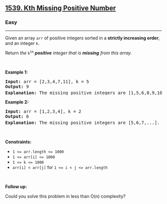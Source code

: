 <h2><a href="https://leetcode.com/problems/kth-missing-positive-number/">1539. Kth Missing Positive Number</a></h2><h3>Easy</h3><hr><div data-immersive-translate-walked="102cc0b1-5a3e-44e8-aee9-6b55858df437"><p data-immersive-translate-walked="102cc0b1-5a3e-44e8-aee9-6b55858df437" data-immersive-translate-paragraph="1">Given an array <code data-immersive-translate-walked="102cc0b1-5a3e-44e8-aee9-6b55858df437">arr</code> of positive integers sorted in a <strong data-immersive-translate-walked="102cc0b1-5a3e-44e8-aee9-6b55858df437">strictly increasing order</strong>, and an integer <code data-immersive-translate-walked="102cc0b1-5a3e-44e8-aee9-6b55858df437">k</code>.</p>

<p data-immersive-translate-walked="102cc0b1-5a3e-44e8-aee9-6b55858df437" data-immersive-translate-paragraph="1">Return <em data-immersive-translate-walked="102cc0b1-5a3e-44e8-aee9-6b55858df437">the</em> <code data-immersive-translate-walked="102cc0b1-5a3e-44e8-aee9-6b55858df437">k<sup>th</sup></code> <em data-immersive-translate-walked="102cc0b1-5a3e-44e8-aee9-6b55858df437"><strong data-immersive-translate-walked="102cc0b1-5a3e-44e8-aee9-6b55858df437">positive</strong> integer that is <strong data-immersive-translate-walked="102cc0b1-5a3e-44e8-aee9-6b55858df437">missing</strong> from this array.</em></p>

<p data-immersive-translate-walked="102cc0b1-5a3e-44e8-aee9-6b55858df437">&nbsp;</p>
<p data-immersive-translate-walked="102cc0b1-5a3e-44e8-aee9-6b55858df437"><strong class="example" data-immersive-translate-walked="102cc0b1-5a3e-44e8-aee9-6b55858df437" data-immersive-translate-paragraph="1">Example 1:</strong></p>

<pre><strong>Input:</strong> arr = [2,3,4,7,11], k = 5
<strong>Output:</strong> 9
<strong>Explanation: </strong>The missing positive integers are [1,5,6,8,9,10,12,13,...]. The 5<sup>th</sup>&nbsp;missing positive integer is 9.
</pre>

<p data-immersive-translate-walked="102cc0b1-5a3e-44e8-aee9-6b55858df437"><strong class="example" data-immersive-translate-walked="102cc0b1-5a3e-44e8-aee9-6b55858df437" data-immersive-translate-paragraph="1">Example 2:</strong></p>

<pre><strong>Input:</strong> arr = [1,2,3,4], k = 2
<strong>Output:</strong> 6
<strong>Explanation: </strong>The missing positive integers are [5,6,7,...]. The 2<sup>nd</sup> missing positive integer is 6.
</pre>

<p data-immersive-translate-walked="102cc0b1-5a3e-44e8-aee9-6b55858df437">&nbsp;</p>
<p data-immersive-translate-walked="102cc0b1-5a3e-44e8-aee9-6b55858df437"><strong data-immersive-translate-walked="102cc0b1-5a3e-44e8-aee9-6b55858df437" data-immersive-translate-paragraph="1">Constraints:</strong></p>

<ul data-immersive-translate-walked="102cc0b1-5a3e-44e8-aee9-6b55858df437">
	<li data-immersive-translate-walked="102cc0b1-5a3e-44e8-aee9-6b55858df437"><code data-immersive-translate-walked="102cc0b1-5a3e-44e8-aee9-6b55858df437">1 &lt;= arr.length &lt;= 1000</code></li>
	<li data-immersive-translate-walked="102cc0b1-5a3e-44e8-aee9-6b55858df437"><code data-immersive-translate-walked="102cc0b1-5a3e-44e8-aee9-6b55858df437">1 &lt;= arr[i] &lt;= 1000</code></li>
	<li data-immersive-translate-walked="102cc0b1-5a3e-44e8-aee9-6b55858df437"><code data-immersive-translate-walked="102cc0b1-5a3e-44e8-aee9-6b55858df437">1 &lt;= k &lt;= 1000</code></li>
	<li data-immersive-translate-walked="102cc0b1-5a3e-44e8-aee9-6b55858df437" data-immersive-translate-paragraph="1"><code data-immersive-translate-walked="102cc0b1-5a3e-44e8-aee9-6b55858df437">arr[i] &lt; arr[j]</code> for <code data-immersive-translate-walked="102cc0b1-5a3e-44e8-aee9-6b55858df437">1 &lt;= i &lt; j &lt;= arr.length</code></li>
</ul>

<p data-immersive-translate-walked="102cc0b1-5a3e-44e8-aee9-6b55858df437">&nbsp;</p>
<p data-immersive-translate-walked="102cc0b1-5a3e-44e8-aee9-6b55858df437"><strong data-immersive-translate-walked="102cc0b1-5a3e-44e8-aee9-6b55858df437" data-immersive-translate-paragraph="1">Follow up:</strong></p>

<p data-immersive-translate-walked="102cc0b1-5a3e-44e8-aee9-6b55858df437" data-immersive-translate-paragraph="1">Could you solve this problem in less than O(n) complexity?</p>
</div>